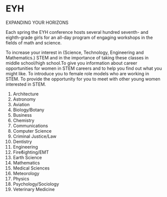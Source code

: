 # EYH
EXPANDING YOUR HORIZONS

Each spring the EYH conference hosts several hundred seventh- and eighth-grade girls for an all-day program of engaging workshops in the fields of math and science. 


To increase your interest in	(Science, Technology, Engineering and Mathematics.) STEM and in the importance of taking these classes in middle school/high school.To give you information about career opportunities for women in STEM careers and to help you find out what you might like. To introduce you to female role models who are working in STEM. To provide the opportunity for you to meet with other young women interested in STEM.

1. Architecture
2. Astronomy 
3. Aviation 
4. Biology/Botany 
5. Business 
6. Chemistry 
7. Communications 
8. Computer Science 
9. Criminal Justice/Law 
10. Dentistry
11. Engineering
12. Fireϐighting/EMT
13. Earth Science
14. Mathematics
15. Medical Sciences
16. Meteorology
17. Physics
18. Psychology/Sociology
19. Veterinary Medicine
